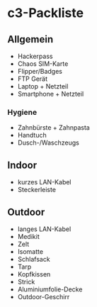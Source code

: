 # c3-Packliste

## Allgemein

- Hackerpass
- Chaos SIM-Karte
- Flipper/Badges
- FTP Gerät
- Laptop + Netzteil
- Smartphone + Netzteil

### Hygiene

- Zahnbürste + Zahnpasta
- Handtuch
- Dusch-/Waschzeugs

## Indoor

- kurzes LAN-Kabel
- Steckerleiste 


## Outdoor

- langes LAN-Kabel
- Medikit
- Zelt
- Isomatte
- Schlafsack
- Tarp
- Kopfkissen
- Strick
- Aluminiumfolie-Decke
- Outdoor-Geschirr